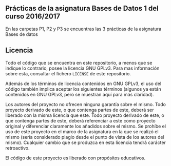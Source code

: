 ## Prácticas de la asignatura Bases de Datos 1 del curso 2016/2017
En las carpetas P1, P2 y P3 se encuentras las 3 prácticas de la asignatura Bases de datos

## Licencia
Todo el código que se encuentra en este repositorio, a menos que se indique lo contrario, posee la licencia GNU GPLv3. Para mas información sobre esta, consultar el fichero `LICENSE` de este repositorio.

Además de los términos de licencia contenidos en GNU GPLv3, el uso del código también implica aceptar los siguientes términos (algunos ya están contenidos en GNU GPLv3, pero se muestran aquí para más claridad). 

Los autores del proyecto no ofrecen ninguna garantía sobre el mismo.
Todo proyecto derivado de este, o que contenga partes de este, deberá ser liberado con la misma licencia que este.
Todo proyecto derivado de este, o que contenga partes de este, deberá referenciar a este como proyecto original y diferenciar claramente los añadidos sobre el mismo.
Se prohíbe el uso de este proyecto en el marco de la asignatura en la que se realizó el mismo (sería considerado plagio desde el punto de vista de los autores del mismo).
Cualquier cambio que se produzca en esta licencia tendrá carácter retroactivo.

El código de este proyecto es liberado con propósitos educativos.
